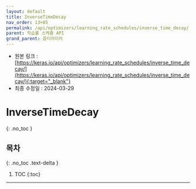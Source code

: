```yaml
---
layout: default
title: InverseTimeDecay
nav_order: 13+05
permalink: /api/optimizers/learning_rate_schedules/inverse_time_decay/
parent: 학습률 스케쥴 API
grand_parent: 옵티마이저
---
```


* 원본 링크 : [https://keras.io/api/optimizers/learning_rate_schedules/inverse_time_decay/](https://keras.io/api/optimizers/learning_rate_schedules/inverse_time_decay/){:target="_blank"}
* 최종 수정일 : 2024-03-29

# InverseTimeDecay
{: .no_toc }

## 목차
{: .no_toc .text-delta }

1. TOC
{:toc}

---
